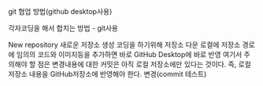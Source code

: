 git 협업 방법(github desktop사용)

각자코딩을 해서 합치는 방법 - git사용

New repository 새로운 저장소 생성
코딩을 하기위해 저장소 다운
로컬에 저장소 경로에 임의의 코드와 이미지등을 추가하면 바로 GitHub Desktop에 바로 반영
여기서 주의해야 할 점은 변경내용에 대한 커밋은 아직 로컬 저장소에만 있다는 것이다. 즉, 로컬 저장소 내용을 GitHub저장소에 반영해야 한다.
변경(commit 테스트)

